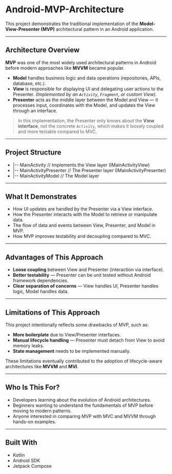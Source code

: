 # Android-MVP-Architecture

This project demonstrates the traditional implementation of the **Model-View-Presenter (MVP)** architectural pattern in an Android application.

---

## Architecture Overview

**MVP** was one of the most widely used architectural patterns in Android before modern approaches like **MVVM** became popular.  

- **Model** handles business logic and data operations (repositories, APIs, database, etc.).
- **View** is responsible for displaying UI and delegating user actions to the Presenter. *(Implemented by an `Activity`, `Fragment`, or custom View)*.
- **Presenter** acts as the middle layer between the Model and View — it processes input, coordinates with the Model, and updates the View through an interface.

> In this implementation, the Presenter only knows about the **View interface**, not the concrete `Activity`, which makes it loosely coupled and more testable compared to MVC.

---

## Project Structure

- |-- MainActivity // Implements the View layer (IMainActivityView)
- |-- MainActivityPresenter // The Presenter layer (IMainActivityPresenter)
- |-- MainActivityModel // The Model layer


---

## What It Demonstrates

- How UI updates are handled by the Presenter via a View interface.
- How the Presenter interacts with the Model to retrieve or manipulate data.
- The flow of data and events between View, Presenter, and Model in MVP.
- How MVP improves testability and decoupling compared to MVC.

---

## Advantages of This Approach

- **Loose coupling** between View and Presenter (interaction via interface).
- **Better testability** — Presenter can be unit tested without Android framework dependencies.
- **Clear separation of concerns** — View handles UI, Presenter handles logic, Model handles data.

---

## Limitations of This Approach

This project intentionally reflects some drawbacks of MVP, such as:

- **More boilerplate** due to View/Presenter interfaces.
- **Manual lifecycle handling** — Presenter must detach from View to avoid memory leaks.
- **State management** needs to be implemented manually.

These limitations eventually contributed to the adoption of lifecycle-aware architectures like **MVVM** and **MVI**.

---

## Who Is This For?

- Developers learning about the evolution of Android architectures.
- Beginners wanting to understand the fundamentals of MVP before moving to modern patterns.
- Anyone interested in comparing MVP with MVC and MVVM through hands-on examples.

---

## Built With

- Kotlin  
- Android SDK  
- Jetpack Compose




